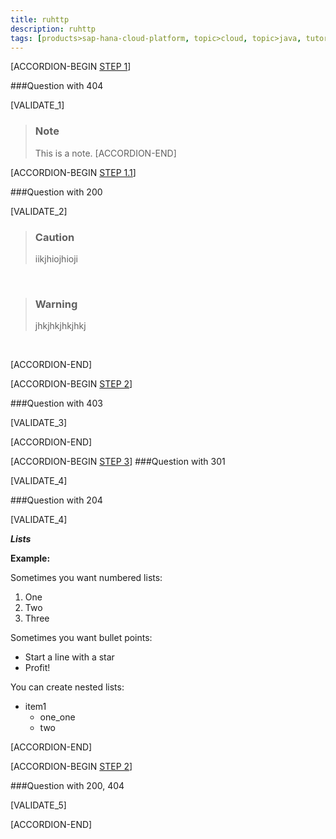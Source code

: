 ```yaml
---
title: ruhttp
description: ruhttp
tags: [products>sap-hana-cloud-platform, topic>cloud, topic>java, tutorial>intermediate]
---
```


[ACCORDION-BEGIN [STEP 1](#1Rul)]

###Question
with 404

[VALIDATE_1]

>### Note
>This is a note. 
[ACCORDION-END]

[ACCORDION-BEGIN [STEP 1.1](#1Rule)]

###Question
with 200

[VALIDATE_2]

>### Caution
>iikjhiojhioji

&nbsp;

>### Warning
>jhkjhkjhkjhkj

&nbsp;

[ACCORDION-END] 

[ACCORDION-BEGIN [STEP 2](#1###Ruling)]

###Question
with 403

[VALIDATE_3]

[ACCORDION-END] 

[ACCORDION-BEGIN [STEP 3](#1###regth)]
###Question
with 301

[VALIDATE_4]



###Question
with 204

[VALIDATE_4]


***Lists***

  **Example:** 
  
Sometimes you want numbered lists:

1. One
2. Two 
3. Three

Sometimes you want bullet points:

* Start a line with a star
* Profit!

You can create nested lists: 

* item1
    * one_one
    * two

[ACCORDION-END] 


[ACCORDION-BEGIN [STEP 2](#1###Ruling)]

###Question
with 200, 404

[VALIDATE_5]

[ACCORDION-END] 
